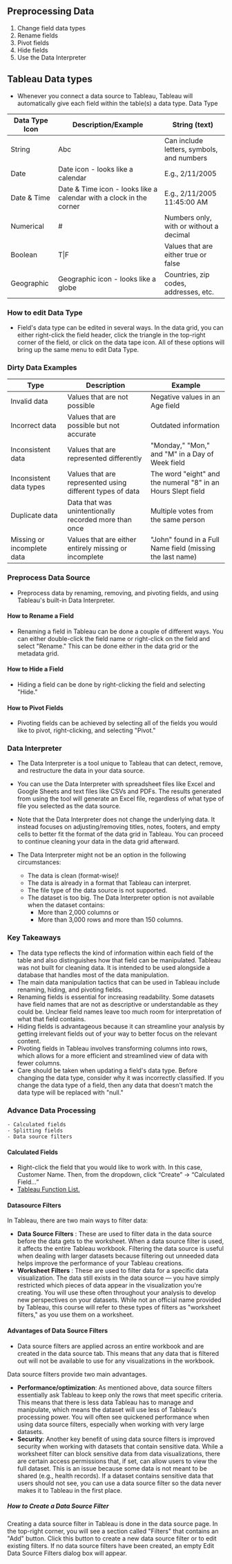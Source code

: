 ## Preprocessing Data
  1. Change field data types 
  2. Rename fields
  3. Pivot fields
  4. Hide fields
  5. Use the Data Interpreter

## Tableau Data types
  - Whenever you connect a data source to Tableau, Tableau will automatically give each field within the table(s) a data type.
Data Type

|Data Type Icon|Description/Example|String (text)|
|---|---|---|
String | Abc | Can include letters, symbols, and numbers
Date | Date icon - looks like a calendar | E.g., 2/11/2005
Date & Time | Date & Time icon - looks like a calendar with a clock in the corner | E.g., 2/11/2005 11:45:00 AM
Numerical | # | Numbers only, with or without a decimal
Boolean | T\|F | Values that are either true or false
Geographic | Geographic icon - looks like a globe | Countries, zip codes, addresses, etc.

### How to edit Data Type
  - Field's data type can be edited in several ways. In the data grid, you can either right-click the field header, click the triangle in the top-right corner of the field, or click on the data tape icon. All of these options will bring up the same menu to edit Data Type.


### Dirty Data Examples

Type | Description | Example
|---|---|---|
Invalid data | Values that are not possible | Negative values in an Age field
Incorrect data | Values that are possible but not accurate | Outdated information
Inconsistent data | Values that are represented differently | "Monday," "Mon," and "M" in a Day of Week field
Inconsistent data types | Values that are represented using different types of data | The word "eight" and the numeral "8" in an Hours Slept field
Duplicate data | Data that was unintentionally recorded more than once | Multiple votes from the same person
Missing or incomplete data | Values that are either entirely missing or incomplete | "John" found in a Full Name field (missing the last name)

### Preprocess Data Source
  - Preprocess data by renaming, removing, and pivoting fields, and using Tableau's built-in Data Interpreter.

#### How to Rename a Field
  - Renaming a field in Tableau can be done a couple of different ways. You can either double-click the field name or right-click on the field and select "Rename." This can be done either in the data grid or the metadata grid.

#### How to Hide a Field
  - Hiding a field can be done by right-clicking the field and selecting "Hide."


#### How to Pivot Fields
  - Pivoting fields can be achieved by selecting all of the fields you would like to pivot, right-clicking, and selecting "Pivot."

### Data Interpreter
  - The Data Interpreter is a tool unique to Tableau that can detect, remove, and restructure the data in your data source.
  - You can use the Data Interpreter with spreadsheet files like Excel and Google Sheets and text files like CSVs and PDFs. The results generated from using the tool will generate an Excel file, regardless of what type of file you selected as the data source.
  - Note that the Data Interpreter does not change the underlying data. It instead focuses on adjusting/removing titles, notes, footers, and empty cells to better fit the format of the data grid in Tableau. You can proceed to continue cleaning your data in the data grid afterward.
  
  - The Data Interpreter might not be an option in the following circumstances:
      - The data is clean (format-wise)!
      - The data is already in a format that Tableau can interpret.
      - The file type of the data source is not supported.
      - The dataset is too big. The Data Interpreter option is not available when the dataset contains:
        - More than 2,000 columns or
        - More than 3,000 rows and more than 150 columns.


### Key Takeaways
  - The data type reflects the kind of information within each field of the table and also distinguishes how that field can be manipulated.
Tableau was not built for cleaning data. It is intended to be used alongside a database that handles most of the data manipulation.
  - The main data manipulation tactics that can be used in Tableau include renaming, hiding, and pivoting fields.
  - Renaming fields is essential for increasing readability. Some datasets have field names that are not as descriptive or understandable as they could be. Unclear field names leave too much room for interpretation of what that field contains.
  - Hiding fields is advantageous because it can streamline your analysis by getting irrelevant fields out of your way to better focus on the relevant content.
 - Pivoting fields in Tableau involves transforming columns into rows, which allows for a more efficient and streamlined view of data with fewer columns.
  - Care should be taken when updating a field's data type. Before changing the data type, consider why it was incorrectly classified. If you change the data type of a field, then any data that doesn't match the data type will be replaced with "null."


### Advance Data Processing
    - Calculated fields
    - Splitting fields
    - Data source filters

#### Calculated Fields
  - Right-click the field that you would like to work with. In this case, Customer Name. Then, from the dropdown, click “Create” → “Calculated Field…”
  - [Tableau Function List.](https://help.tableau.com/current/pro/desktop/en-us/functions.htm)


#### Datasource Filters
In Tableau, there are two main ways to filter data:

  - **Data Source Filters** : These are used to filter data in the data source before the data gets to the worksheet. When a data source filter is used, it affects the entire Tableau workbook. Filtering the data source is useful when dealing with larger datasets because filtering out unneeded data helps improve the performance of your Tableau creations.
  - **Worksheet Filters** : These are used to filter data for a specific data visualization. The data still exists in the data source — you have simply restricted which pieces of data appear in the visualization you're creating. You will use these often throughout your analysis to develop new perspectives on your datasets. While not an official name provided by Tableau, this course will refer to these types of filters as "worksheet filters," as you use them on a worksheet.


#### Advantages of Data Source Filters
  - Data source filters are applied across an entire workbook and are created in the data source tab. This means that any data that is filtered out will not be available to use for any visualizations in the workbook.

Data source filters provide two main advantages.
  - **Performance/optimization**: As mentioned above, data source filters essentially ask Tableau to keep only the rows that meet specific criteria. This means that there is less data Tableau has to manage and manipulate, which means the dataset will use less of Tableau's processing power. You will often see quickened performance when using data source filters, especially when working with very large datasets.
  - **Security**: Another key benefit of using data source filters is improved security when working with datasets that contain sensitive data. While a worksheet filter can block sensitive data from data visualizations, there are certain access permissions that, if set, can allow users to view the full dataset. This is an issue because some data is not meant to be shared (e.g., health records). If a dataset contains sensitive data that users should not see, you can use a data source filter so the data never makes it to Tableau in the first place.

##### How to Create a Data Source Filter
Creating a data source filter in Tableau is done in the data source page. In the top-right corner, you will see a section called "Filters" that contains an "Add" button. Click this button to create a new data source filter or to edit existing filters. If no data source filters have been created, an empty Edit Data Source Filters dialog box will appear.
